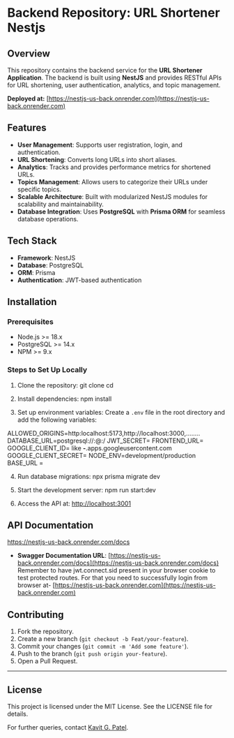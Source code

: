 # Backend Repository: URL Shortener Nestjs

## Overview
This repository contains the backend service for the **URL Shortener Application**. The backend is built using **NestJS** and provides RESTful APIs for URL shortening, user authentication, analytics, and topic management.

**Deployed at:** [https://nestjs-us-back.onrender.com](https://nestjs-us-back.onrender.com)

## Features
- **User Management**: Supports user registration, login, and authentication.
- **URL Shortening**: Converts long URLs into short aliases.
- **Analytics**: Tracks and provides performance metrics for shortened URLs.
- **Topics Management**: Allows users to categorize their URLs under specific topics.
- **Scalable Architecture**: Built with modularized NestJS modules for scalability and maintainability.
- **Database Integration**: Uses **PostgreSQL** with **Prisma ORM** for seamless database operations.

## Tech Stack
- **Framework**: NestJS
- **Database**: PostgreSQL
- **ORM**: Prisma
- **Authentication**: JWT-based authentication

## Installation
### Prerequisites
- Node.js >= 18.x
- PostgreSQL >= 14.x
- NPM >= 9.x

### Steps to Set Up Locally

1. Clone the repository:
   git clone <backend-repo-url>
   cd <backend-repo-folder>

2. Install dependencies:
   npm install

3. Set up environment variables:
   Create a `.env` file in the root directory and add the following variables:

  ALLOWED_ORIGINS=http:localhost:5173,http://localhost:3000,........
  DATABASE_URL=postgresql://<user>:<password>@<host>:<port>/<database>
  JWT_SECRET=<your-jwt-secret>
  FRONTEND_URL=<your-frontend-url>
  GOOGLE_CLIENT_ID=<your-google-clientId> like ******-******.apps.googleusercontent.com
  GOOGLE_CLIENT_SECRET=<your-google-client secret>
  NODE_ENV=development/production
  BASE_URL = <your-backend-url>

4. Run database migrations:
   npx prisma migrate dev

5. Start the development server:
   npm run start:dev

6. Access the API at:
   [http://localhost:3001](http://localhost:3001)

## API Documentation
https://nestjs-us-back.onrender.com/docs
- **Swagger Documentation URL**: [https://nestjs-us-back.onrender.com/docs](https://nestjs-us-back.onrender.com/docs)
Remember to have jwt.connect.sid present in your browser cookie to test protected routes.
For that you need to successfully login from browser at- [https://nestjs-us-back.onrender.com](https://nestjs-us-back.onrender.com)


## Contributing

1. Fork the repository.
2. Create a new branch (`git checkout -b Feat/your-feature`).
3. Commit your changes (`git commit -m 'Add some feature'`).
4. Push to the branch (`git push origin your-feature`).
5. Open a Pull Request.

---

## License

This project is licensed under the MIT License. See the LICENSE file for details.

For further queries, contact [Kavit G. Patel](mailto:kvpatel.er@gmail.com).